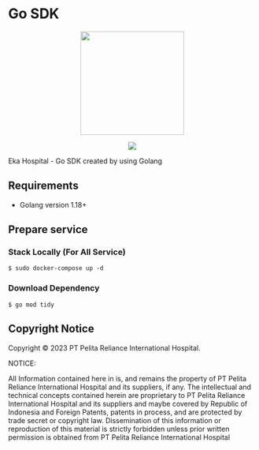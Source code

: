 # Go SDK

<p align="center"><img src="https://ekahospital.com/images/Eka_Hospital_logo.png" width="210"></p>
<p align="center">
  <a href="#"><img src="https://img.shields.io/badge/Made%20with-GO-blue.svg" /></img></a>

</p>

Eka Hospital - Go SDK created by using Golang

## Requirements

- Golang version 1.18+

## Prepare service

### Stack Locally (For All Service)

```
$ sudo docker-compose up -d
```

### Download Dependency

```
$ go mod tidy
```

## Copyright Notice

Copyright © 2023 PT Pelita Reliance International Hospital.

NOTICE:

All Information contained here in is, and remains the property of PT Pelita Reliance International Hospital and its suppliers, if any. The intellectual and technical concepts contained herein are proprietary to PT Pelita Reliance International Hospital and its suppliers and maybe covered by Republic of Indonesia and Foreign Patents, patents in process, and are protected by trade secret or copyright law. Dissemination of this information or reproduction of this material is strictly forbidden unless prior written permission is obtained from PT Pelita Reliance International Hospital
